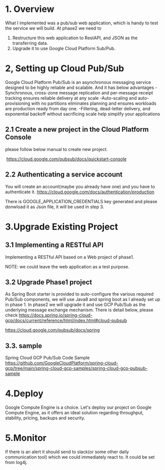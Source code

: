 # 1. Overview
What I implemented was a pub/sub web application, which is handy to test the service we will build.
At phase2 we need to 
1. Restructure this web application to RestAPI, and JSON as the transferring data. 
2. Upgrade it to use Google Cloud Platform Sub/Pub.  


# 2, Setting up Cloud Pub/Sub
Google Cloud Platform Pub/Sub is an asynchronous messaging service designed to be highly reliable and scalable.
And it has below advantages
-Synchronous, cross-zone message replication and per-message receipt tracking ensures reliable delivery at any scale
-Auto-scaling and auto-provisioning with no partitions eliminates planning and ensures workloads are production ready from day one.
-Filtering, dead-letter delivery, and exponential backoff without sacrificing scale help simplify your applications


## 2.1 Create a new project in the Cloud Platform Console
please follow below manual to create new project.

 https://cloud.google.com/pubsub/docs/quickstart-console
 
## 2.2 Authenticating a service account
You will create an account(maybe you already have one) and you have to authenticate it.
https://cloud.google.com/docs/authentication/production

There is GOOGLE_APPLICATION_CREDENTIALS key generated and please donwload it as Json file, it will be used in step 3.


# 3.Upgrade Existing Project
## 3.1 Implementing a RESTful API 
Implementing a RESTful API based on a Web project of phase1.

NOTE: we could leave the web application as a test purpose.

## 3.2 Upgrade Phase1 project
As Spring Boot starter is provided to auto-configure the various required Pub/Sub components, we will use Java8 and spring boot as I already set up in phase 1.
In phase2 we will upgrade it and use GCP Pub/Sub as the underlying message exchange mechanism.
There is detail below, please check
https://docs.spring.io/spring-cloud-gcp/docs/current/reference/html/index.html#cloud-pubsub

https://cloud.google.com/pubsub/docs/spring


## 3.3. sample 
Spring Cloud GCP Pub/Sub Code Sample
https://github.com/GoogleCloudPlatform/spring-cloud-gcp/tree/main/spring-cloud-gcp-samples/spring-cloud-gcp-pubsub-sample


# 4.Deploy
Google Compute Engine is a choice.
Let's deploy our project on Google Compute Engine, as it offers an ideal solution regarding throughput, stability, pricing, backups and security.


# 5.Monitor
If there is an alert it should send to slack(or some other daily communication tool) which we could immediately react to.
It could be set from log4j.
